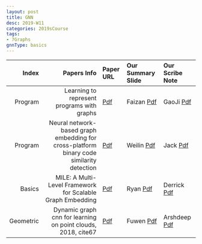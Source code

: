 ```yaml
---
layout: post
title: GNN   
desc: 2019-W11
categories: 2019sCourse
tags:
- 7Graphs
gnnType: basics
---
```



| Index | Papers Info | Paper URL| Our Summary Slide |Our Scribe Note |
| -----: | -------------------------------: | :----- | :----- | :----- | 
| Program |  Learning to represent programs with graphs  | [Pdf](https://arxiv.org/abs/1708.06525)| Faizan [Pdf]() | GaoJi [Pdf]() | 
| Program |   Neural network-based graph embedding for cross-platform binary code similarity detection  | [Pdf](https://openreview.net/forum?id=BJOFETxR-) | Weilin [Pdf]() | Jack [Pdf]() | 
| Basics | MILE: A Multi-Level Framework for Scalable Graph Embedding  | [Pdf](https://arxiv.org/abs/1802.09612) | Ryan [Pdf]() | Derrick [Pdf]() |
| Geometric | Dynamic graph cnn for learning on point clouds, 2018, cite67  | [Pdf](https://arxiv.org/abs/1801.07829) | Fuwen [Pdf]() | Arshdeep [Pdf]() | 

